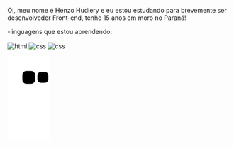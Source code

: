 Oi, meu nome é Henzo Hudiery e eu estou estudando para brevemente ser desenvolvedor Front-end, tenho 15 anos em moro no Paraná!

-linguagens que estou aprendendo:
<div>
<img align="center" alt="html" height="30" width="40" src="https://camo.githubusercontent.com/1f8128cd7a23d7abe61446718fdbe31047a41c64821c3b87f84ac457c02bfeec/68747470733a2f2f63646e2e6a7364656c6976722e6e65742f67682f64657669636f6e732f64657669636f6e406c61746573742f69636f6e732f68746d6c352f68746d6c352d6f726967696e616c2d776f72646d61726b2e737667">
<img align="center" alt="css" height="30" width="40" src="https://camo.githubusercontent.com/91471008df7715bde983c2c79952aee95b4f205505389558a99db757995a2c31/68747470733a2f2f63646e2e6a7364656c6976722e6e65742f67682f64657669636f6e732f64657669636f6e406c61746573742f69636f6e732f637373332f637373332d6f726967696e616c2d776f72646d61726b2e737667">
<img align="center" alt="css" height="25" width="35" src="https://camo.githubusercontent.com/9e8b3af8a098a645ed25b96b0cf1912032b0bd7bb20b843213b8b5325ee75d24/68747470733a2f2f63646e2e6a7364656c6976722e6e65742f67682f64657669636f6e732f64657669636f6e406c61746573742f69636f6e732f6a6176617363726970742f6a6176617363726970742d6f726967696e616c2e737667">
</div>

![Snake animation](https://github.com/rafaballerini/rafaballerini/blob/output/github-contribution-grid-snake.svg)
